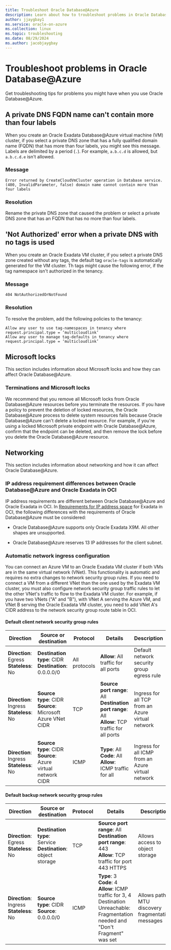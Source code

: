 ```yaml
---
title: Troubleshoot Oracle Database@Azure
description: Learn about how to troubleshoot problems in Oracle Database@Azure.
author: jjaygbay1
ms.service: oracle-on-azure
ms.collection: linux
ms.topic: troubleshooting
ms.date: 08/29/2024
ms.author: jacobjaygbay
---
```


# Troubleshoot problems in Oracle Database@Azure

Get troubleshooting tips for problems you might have when you use Oracle Database@Azure.

## A private DNS FQDN name can't contain more than four labels

When you create an Oracle Exadata Database@Azure virtual machine (VM) cluster, if you select a private DNS zone that has a fully qualified domain name (FQDN) that has more than four labels, you might see this message. Labels are delimited by a period (`.`). For example, `a.b.c.d` is allowed, but `a.b.c.d.e` isn't allowed.

### Message

```output
Error returned by CreateCloudVmCluster operation in Database service. (400, InvalidParameter, false) domain name cannot contain more than four labels
```

### Resolution

Rename the private DNS zone that caused the problem or select a private DNS zone that has an FQDN that has no more than four labels.

## 'Not Authorized' error when a private DNS with no tags is used

When you create an Oracle Exadata VM cluster, if you select a private DNS zone created without any tags, the default tag `oracle-tags` is automatically generated for the VM cluster. Th tags might cause the following error, if the tag namespace isn't authorized in the tenancy.

### Message

```output
404 NotAuthorizedOrNotFound
```

### Resolution

To resolve the problem, add the following policies to the tenancy:

```output
Allow any user to use tag-namespaces in tenancy where request.principal.type = ‘multicloudlink’
Allow any user to manage tag-defaults in tenancy where request.principal.type = ‘multicloudlink’
```

## Microsoft locks

This section includes information about Microsoft locks and how they can affect Oracle Database@Azure.

### Terminations and Microsoft locks

We recommend that you remove all Microsoft locks from Oracle Database@Azure resources before you terminate the resources. If you have a policy to prevent the deletion of locked resources, the Oracle Database@Azure process to delete system resources fails because Oracle Database@Azure can't delete a locked resource. For example, if you're using a locked Microsoft private endpoint with Oracle Database@Azure, confirm that the endpoint can be deleted, and then remove the lock before you delete the Oracle Database@Azure resource.

## Networking

This section includes information about networking and how it can affect Oracle Database@Azure.

### IP address requirement differences between Oracle Database@Azure and Oracle Exadata in OCI

IP address requirements are different between Oracle Database@Azure and Oracle Exadata in OCI. In [Requirements for IP address space](https://docs.oracle.com/iaas/exadatacloud/doc/ecs-network-setup.html#ECSCM-GUID-D5C577A1-BC11-470F-8A91-77609BBEF1EA) for Exadata in OCI, the following differences with the requirements of Oracle Database@Azure must be considered:

- Oracle Database@Azure supports only Oracle Exadata X9M. All other shapes are unsupported.

- Oracle Database@Azure reserves 13 IP addresses for the client subnet.

### Automatic network ingress configuration

You can connect an Azure VM to an Oracle Exadata VM cluster if both VMs are in the same virtual network (VNet). This functionality is automatic and requires no extra changes to network security group rules. If you need to connect a VM from a different VNet than the one used by the Exadata VM cluster, you must also configure network security group traffic rules to let the other VNet's traffic to flow to the Exadata VM cluster. For example, if you have two VNets ("A" and "B"), with VNet A serving the Azure VM, and VNet B serving the Oracle Exadata VM cluster, you need to add VNet A's CIDR address to the network security group route table in OCI.

#### Default client network security group rules

| Direction | Source or destination | Protocol | Details | Description |
|-----------|-----------------------|----------|---------|-------------|
| **Direction**: Egress<br />**Stateless**: No | **Destination type**: CIDR<br />**Destination**: 0.0.0.0/0 | All protocols | **Allow**: All traffic for all ports | Default network security group egress rule |
| **Direction**: Ingress<br />**Stateless**: No | **Source type**: CIDR<br />**Source**: Microsoft Azure VNet CIDR | TCP | **Source port range**: All<br />**Destination port range**: All<br />**Allow**: TCP traffic for all ports | Ingress for all TCP from an Azure virtual network |
| **Direction**: Ingress<br />**Stateless**: No | **Source type**: CIDR<br />**Source**: Azure virtual network CIDR | ICMP | **Type**: All<br />**Code**: All<br />**Allow**: ICMP traffic for all | Ingress for all ICMP from an Azure virtual network |

#### Default backup network security group rules

| Direction | Source or destination | Protocol | Details | Description |
|---------|---------------------|--------|-------|-----------|
| **Direction**: Egress<br />**Stateless**: No | **Destination type**: Service<br />**Destination**: object storage | TCP |**Source port range**: All<br />**Destination port range**: 443<br />**Allow**: TCP traffic for port 443 HTTPS | Allows access to object storage |
| **Direction**: Ingress<br />**Stateless**: No | **Source type**: CIDR<br />**Source**: 0.0.0.0/0 | ICMP | **Type**: 3<br />**Code**: 4<br />**Allow**: ICMP traffic for 3, 4 Destination Unreachable: Fragmentation needed and "Don't Fragment" was set | Allows path MTU discovery fragmentation messages |
